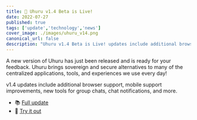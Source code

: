 ```yaml
---
title: 📣 Uhuru v1.4 Beta is Live! 
date: 2022-07-27
published: true
tags: ['update','technology','news']
cover_image: ./images/uhuru_v14.png
canonical_url: false
description: "Uhuru v1.4 Beta is Live! updates include additional browser support, mobile support improvements, new tools for group chats, and chat notifications."
---
```


A new version of Uhuru has just been released and is ready for your feedback. Uhuru brings sovereign and secure alternatives to many of the centralized applications, tools, and experiences we use every day!

v1.4 updates include additional browser support, mobile support improvements, new tools for group chats, chat notifications, and more.

* 📚 [Full update](https://forum.threefold.io/t/uhuru-v1-4-beta-has-just-been-released/3199)
* 🧪 [Try it out](https://beta.uhuru.me/)
